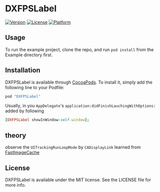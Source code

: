 # DXFPSLabel

[![Version](https://img.shields.io/cocoapods/v/DXFPSLabel.svg?style=flat)](http://cocoapods.org/pods/DXFPSLabel)
[![License](https://img.shields.io/cocoapods/l/DXFPSLabel.svg?style=flat)](http://cocoapods.org/pods/DXFPSLabel)
[![Platform](https://img.shields.io/cocoapods/p/DXFPSLabel.svg?style=flat)](http://cocoapods.org/pods/DXFPSLabel)

## Usage

To run the example project, clone the repo, and run `pod install` from the Example directory first. 

## Installation

DXFPSLabel is available through [CocoaPods](http://cocoapods.org). To install
it, simply add the following line to your Podfile:

```ruby
pod "DXFPSLabel"
```

Usually, in you `AppDelegate`'s `application:didFinishLauchingWithOptions:` added by following

```ruby
[DXFPSLabel showInWindow:self.window];
```

## theory

observe the `UITrackingRunLoopMode` by `CADisplayLink` learned from [FastImageCache](https://github.com/path/FastImageCache/blob/master/FastImageCache%2FFastImageCacheDemo%2FClasses%2FFICDTableView.m)

## License

DXFPSLabel is available under the MIT license. See the LICENSE file for more info.
